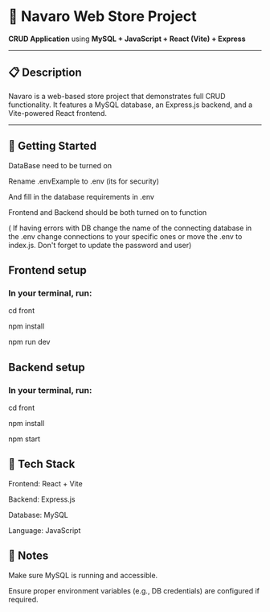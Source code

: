 # 🛒 Navaro Web Store Project

**CRUD Application** using **MySQL + JavaScript + React (Vite) + Express**

---

## 📋 Description

Navaro is a web-based store project that demonstrates full CRUD functionality. It features a MySQL database, an Express.js backend, and a Vite-powered React frontend.

---

## 🚀 Getting Started


DataBase need to be turned on

Rename .envExample to .env (its for security)

And fill in the database requirements in .env

Frontend and Backend should be both turned on to function

( If having errors with DB change the name of the connecting database in the .env change connections to your specific ones or move the .env to index.js. Don't forget to update the password and user) 


## Frontend setup

### In your terminal, run:

cd front

npm install

npm run dev



## Backend setup

### In your terminal, run:

cd front

npm install

npm start


## 🧰 Tech Stack
Frontend: React + Vite

Backend: Express.js

Database: MySQL

Language: JavaScript

## 📎 Notes
Make sure MySQL is running and accessible.

Ensure proper environment variables (e.g., DB credentials) are configured if required.
